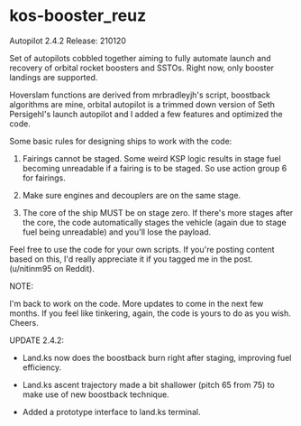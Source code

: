 # kos-booster_reuz
Autopilot 2.4.2
Release: 210120

Set of autopilots cobbled together aiming to fully automate launch and recovery of orbital rocket boosters and SSTOs. Right now, only booster landings are supported.

Hoverslam functions are derived from mrbradleyjh's script, boostback algorithms are mine, orbital autopilot is a trimmed down version of Seth Persigehl's launch autopilot and I added a few features and optimized the code.

Some basic rules for designing ships to work with the code:

1. Fairings cannot be staged. Some weird KSP logic results in stage fuel becoming unreadable if a fairing is to be staged. So use action group 6 for fairings.

2. Make sure engines and decouplers are on the same stage.

3. The core of the ship MUST be on stage zero. If there's more stages after the core, the code automatically stages the vehicle (again due to stage fuel being unreadable) and you'll lose the payload.

Feel free to use the code for your own scripts. If you're posting content based on this, I'd really appreciate it if you tagged me in the post. (u/nitinm95 on Reddit).

NOTE:

I'm back to work on the code. More updates to come in the next few months. If you feel like tinkering, again, the code is yours to do as you wish. Cheers.

UPDATE 2.4.2:

- Land.ks now does the boostback burn right after staging, improving fuel efficiency.

- Land.ks ascent trajectory made a bit shallower (pitch 65 from 75) to make use of new boostback technique.

- Added a prototype interface to land.ks terminal.

